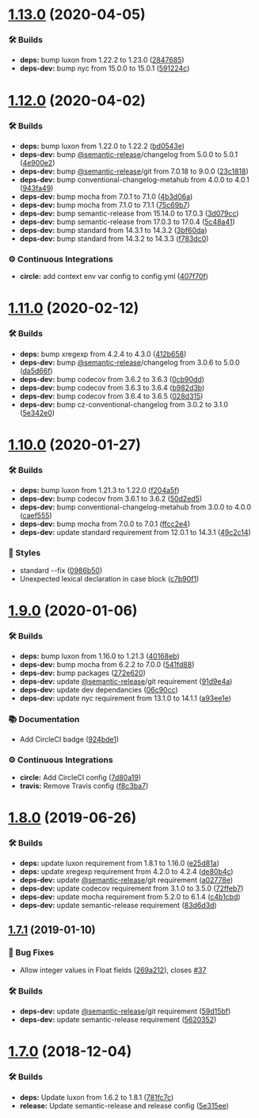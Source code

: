 # [1.13.0](https://github.com/wmfs/j2119/compare/v1.12.0...v1.13.0) (2020-04-05)


### 🛠 Builds

* **deps:** bump luxon from 1.22.2 to 1.23.0 ([2847685](https://github.com/wmfs/j2119/commit/28476851d1c19119bf50853f59fe30e7b5b955b8))
* **deps-dev:** bump nyc from 15.0.0 to 15.0.1 ([591224c](https://github.com/wmfs/j2119/commit/591224c07ae1ae7219e401bb1d4259c96db0fda4))

# [1.12.0](https://github.com/wmfs/j2119/compare/v1.11.0...v1.12.0) (2020-04-02)


### 🛠 Builds

* **deps:** bump luxon from 1.22.0 to 1.22.2 ([bd0543e](https://github.com/wmfs/j2119/commit/bd0543e2c80c52893537444f8291f31cc7805ea8))
* **deps-dev:** bump [@semantic-release](https://github.com/semantic-release)/changelog from 5.0.0 to 5.0.1 ([4e900e2](https://github.com/wmfs/j2119/commit/4e900e264a1a782eed9a4675a9ce57cdaf3a1f94))
* **deps-dev:** bump [@semantic-release](https://github.com/semantic-release)/git from 7.0.18 to 9.0.0 ([23c1818](https://github.com/wmfs/j2119/commit/23c18182e82deb3638dcbe496f4486123186d7f1))
* **deps-dev:** bump conventional-changelog-metahub from 4.0.0 to 4.0.1 ([943fa49](https://github.com/wmfs/j2119/commit/943fa49f738e27baed7a47f23305498d6931afc1))
* **deps-dev:** bump mocha from 7.0.1 to 7.1.0 ([4b3d06a](https://github.com/wmfs/j2119/commit/4b3d06abda3cde34430cacae2a90aff100235a2e))
* **deps-dev:** bump mocha from 7.1.0 to 7.1.1 ([75c69b7](https://github.com/wmfs/j2119/commit/75c69b7cbbce1e13bf2df6378edcd93516cd1224))
* **deps-dev:** bump semantic-release from 15.14.0 to 17.0.3 ([3d079cc](https://github.com/wmfs/j2119/commit/3d079cc8cb617ddff636b0fa110a3b9ec4366acd))
* **deps-dev:** bump semantic-release from 17.0.3 to 17.0.4 ([5c48a41](https://github.com/wmfs/j2119/commit/5c48a419f4a6e85a5926a797c293610032db22ba))
* **deps-dev:** bump standard from 14.3.1 to 14.3.2 ([3bf60da](https://github.com/wmfs/j2119/commit/3bf60da430874fe1243ec1d1687b2935bda50600))
* **deps-dev:** bump standard from 14.3.2 to 14.3.3 ([f783dc0](https://github.com/wmfs/j2119/commit/f783dc099ed8df5238e33630ed2c356e74564909))


### ⚙️ Continuous Integrations

* **circle:** add context env var config to config.yml ([407f70f](https://github.com/wmfs/j2119/commit/407f70f85291e177eb66189b5d63b16c2f2ef47f))

# [1.11.0](https://github.com/wmfs/j2119/compare/v1.10.0...v1.11.0) (2020-02-12)


### 🛠 Builds

* **deps:** bump xregexp from 4.2.4 to 4.3.0 ([412b658](https://github.com/wmfs/j2119/commit/412b65868895c722d008650bd8fa4c55f7549fc4))
* **deps-dev:** bump [@semantic-release](https://github.com/semantic-release)/changelog from 3.0.6 to 5.0.0 ([da5d66f](https://github.com/wmfs/j2119/commit/da5d66f7781f6e55a34da045cc894e4dae36a774))
* **deps-dev:** bump codecov from 3.6.2 to 3.6.3 ([0cb90dd](https://github.com/wmfs/j2119/commit/0cb90ddd7c74ddae17391157b3455b0872128aae))
* **deps-dev:** bump codecov from 3.6.3 to 3.6.4 ([b982d3b](https://github.com/wmfs/j2119/commit/b982d3b4df252415c7a84e534b25fac5a69894a1))
* **deps-dev:** bump codecov from 3.6.4 to 3.6.5 ([028d315](https://github.com/wmfs/j2119/commit/028d315d742f7feb77a94e7bc0a23b243718355a))
* **deps-dev:** bump cz-conventional-changelog from 3.0.2 to 3.1.0 ([5e342e0](https://github.com/wmfs/j2119/commit/5e342e084171b377def9f8c6668c23a782652b55))

# [1.10.0](https://github.com/wmfs/j2119/compare/v1.9.0...v1.10.0) (2020-01-27)


### 🛠 Builds

* **deps:** bump luxon from 1.21.3 to 1.22.0 ([f204a5f](https://github.com/wmfs/j2119/commit/f204a5f0292ce59fc1df91da383b81b0d8f09371))
* **deps-dev:** bump codecov from 3.6.1 to 3.6.2 ([50d2ed5](https://github.com/wmfs/j2119/commit/50d2ed51f3fb14e5518a26a555c44767c9a2bbca))
* **deps-dev:** bump conventional-changelog-metahub from 3.0.0 to 4.0.0 ([caef555](https://github.com/wmfs/j2119/commit/caef55521c0faa9c802cedd119d62bd622957484))
* **deps-dev:** bump mocha from 7.0.0 to 7.0.1 ([ffcc2e4](https://github.com/wmfs/j2119/commit/ffcc2e48ed455fad04cd2f990f514c4ebf33c945))
* **deps-dev:** update standard requirement from 12.0.1 to 14.3.1 ([49c2c14](https://github.com/wmfs/j2119/commit/49c2c1416a0da64f59e952610f464319eb2ddb4e))


### 💎 Styles

* standard --fix ([0986b50](https://github.com/wmfs/j2119/commit/0986b50048a82decedc7894d72581fd4d6752634))
* Unexpected lexical declaration in case block ([c7b90f1](https://github.com/wmfs/j2119/commit/c7b90f19dd1bffb6a7a172aa5de2b22b64f7a720))

# [1.9.0](https://github.com/wmfs/j2119/compare/v1.8.0...v1.9.0) (2020-01-06)


### 🛠 Builds

* **deps:** bump luxon from 1.16.0 to 1.21.3 ([40168eb](https://github.com/wmfs/j2119/commit/40168ebadf15c0bffc2e66c5a5457056365ec0fc))
* **deps-dev:** bump mocha from 6.2.2 to 7.0.0 ([541fd88](https://github.com/wmfs/j2119/commit/541fd8883ea7642731c9aa8c037b8db2216f6918))
* **deps-dev:** bump packages ([272e620](https://github.com/wmfs/j2119/commit/272e62043a7e5483d67a1e5e236ea312063997da))
* **deps-dev:** update [@semantic-release](https://github.com/semantic-release)/git requirement ([91d9e4a](https://github.com/wmfs/j2119/commit/91d9e4a1db3810065f06aba297f99d9002c5554b))
* **deps-dev:** update dev dependancies ([06c90cc](https://github.com/wmfs/j2119/commit/06c90cc0881958c124e899a08558816c53b141e2))
* **deps-dev:** update nyc requirement from 13.1.0 to 14.1.1 ([a93ee1e](https://github.com/wmfs/j2119/commit/a93ee1e16c8eb621fbbebbdedbe04d60da578114))


### 📚 Documentation

* Add CircleCI badge ([924bde1](https://github.com/wmfs/j2119/commit/924bde1d396daefb75c99d9b378bba89bd197f8b))


### ⚙️ Continuous Integrations

* **circle:** Add CircleCI config ([7d80a19](https://github.com/wmfs/j2119/commit/7d80a1926006142beb158a06b4ba8e93714d1278))
* **travis:** Remove Travis config ([f8c3ba7](https://github.com/wmfs/j2119/commit/f8c3ba71de07bd477c196b43961b5b92e94e5f61))

# [1.8.0](https://github.com/wmfs/j2119/compare/v1.7.1...v1.8.0) (2019-06-26)


### 🛠 Builds

* **deps:** update luxon requirement from 1.8.1 to 1.16.0 ([e25d81a](https://github.com/wmfs/j2119/commit/e25d81a))
* **deps:** update xregexp requirement from 4.2.0 to 4.2.4 ([de80b4c](https://github.com/wmfs/j2119/commit/de80b4c))
* **deps-dev:** update [@semantic-release](https://github.com/semantic-release)/git requirement ([a02778e](https://github.com/wmfs/j2119/commit/a02778e))
* **deps-dev:** update codecov requirement from 3.1.0 to 3.5.0 ([72ffeb7](https://github.com/wmfs/j2119/commit/72ffeb7))
* **deps-dev:** update mocha requirement from 5.2.0 to 6.1.4 ([c4b1cbd](https://github.com/wmfs/j2119/commit/c4b1cbd))
* **deps-dev:** update semantic-release requirement ([83d6d3d](https://github.com/wmfs/j2119/commit/83d6d3d))

## [1.7.1](https://github.com/wmfs/j2119/compare/v1.7.0...v1.7.1) (2019-01-10)


### 🐛 Bug Fixes

* Allow integer values in Float fields ([269a212](https://github.com/wmfs/j2119/commit/269a212)), closes [#37](https://github.com/wmfs/j2119/issues/37)


### 🛠 Builds

* **deps-dev:** update [@semantic-release](https://github.com/semantic-release)/git requirement ([59d15bf](https://github.com/wmfs/j2119/commit/59d15bf))
* **deps-dev:** update semantic-release requirement ([5620352](https://github.com/wmfs/j2119/commit/5620352))

# [1.7.0](https://github.com/wmfs/j2119/compare/v1.6.4...v1.7.0) (2018-12-04)


### 🛠 Builds

* **deps:** Update luxon from 1.6.2 to 1.8.1 ([781fc7c](https://github.com/wmfs/j2119/commit/781fc7c))
* **release:** Update semantic-release and release config ([5e315ee](https://github.com/wmfs/j2119/commit/5e315ee))
